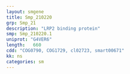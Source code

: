 ```yaml
---
layout: smgene
title: Smp_210220
grp: Smp_21
description: "LRP2 binding protein"
smp: Smp_210220.1
uniprot: "G4VER6"
length:   660
cdd: "COG0790, COG1729, cl02723, smart00671"
kk: ns
categories: sm
---
```

